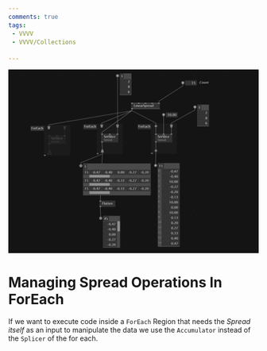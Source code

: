 ```yaml
---
comments: true
tags:
 - VVVV
 - VVVV/Collections

---
```


![Managing Spread Operations In ForEach Image](../img/ManagingSpreadOperationsInForEach.png)

# Managing Spread Operations In ForEach

If we want to execute code inside a `ForEach` Region that needs the *Spread itself* as an input to manipulate the data we use the `Accumulator` instead of the `Splicer` of the for each.
